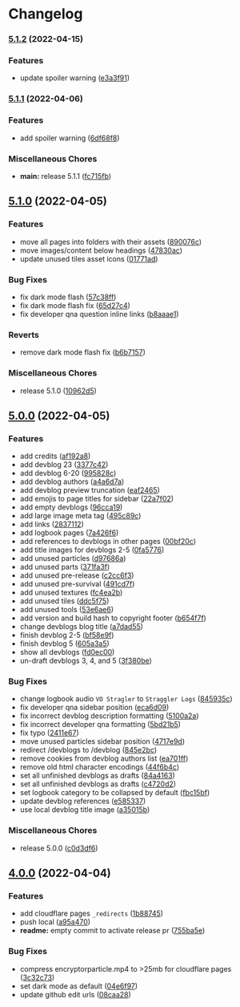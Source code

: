 # Changelog

### [5.1.2](https://github.com/SMLeaks/website-new/compare/v5.1.1...v5.1.2) (2022-04-15)


### Features

* update spoiler warning ([e3a3f91](https://github.com/SMLeaks/website-new/commit/e3a3f916df9b6128140cc587bd013535870d7377))

### [5.1.1](https://github.com/SMLeaks/website-new/compare/v5.1.0...v5.1.1) (2022-04-06)


### Features

* add spoiler warning ([6df68f8](https://github.com/SMLeaks/website-new/commit/6df68f8677c8a18a8fa801deef779886cb019347))


### Miscellaneous Chores

* **main:** release 5.1.1 ([fc715fb](https://github.com/SMLeaks/website-new/commit/fc715fb6ef4666b9b3fb3ce775471ce35dd4603b))

## [5.1.0](https://github.com/SMLeaks/website-new/compare/v5.0.0...v5.1.0) (2022-04-05)


### Features

* move all pages into folders with their assets ([890076c](https://github.com/SMLeaks/website-new/commit/890076cf0e6f25b16ed19eecf4a085007a74d45d))
* move images/content below headings ([47830ac](https://github.com/SMLeaks/website-new/commit/47830ace216a8ae31b42936431d8410b8bb68947))
* update unused tiles asset icons ([01771ad](https://github.com/SMLeaks/website-new/commit/01771ad84e8bdea2e5d322435348e7258684b4a9))


### Bug Fixes

* fix dark mode flash ([57c38ff](https://github.com/SMLeaks/website-new/commit/57c38fffea8cfc29e1cfd7929212aff9b44ecf67))
* fix dark mode flash fix ([65d27c4](https://github.com/SMLeaks/website-new/commit/65d27c4c9e3835aa304c6fc13a9bfa5b75bedeba))
* fix developer qna question inline links ([b8aaae1](https://github.com/SMLeaks/website-new/commit/b8aaae17d365a744ac1f3290e21e7d8db5f4dd32))


### Reverts

* remove dark mode flash fix ([b6b7157](https://github.com/SMLeaks/website-new/commit/b6b71578aea77acc0e592ef15f876da7951432a7))


### Miscellaneous Chores

* release 5.1.0 ([10962d5](https://github.com/SMLeaks/website-new/commit/10962d57ac4c839cb4d6c0c110b2080c54925756))

## [5.0.0](https://github.com/SMLeaks/website-new/compare/v4.0.0...v5.0.0) (2022-04-05)


### Features

* add credits ([af192a8](https://github.com/SMLeaks/website-new/commit/af192a81701f3966ebe6468603d07653a2973280))
* add devblog 23 ([3377c42](https://github.com/SMLeaks/website-new/commit/3377c423083f76de73315acc72cb89fffd73d91f))
* add devblog 6-20 ([995828c](https://github.com/SMLeaks/website-new/commit/995828c7eede5690b8554ce761a5d70c1ccc2455))
* add devblog authors ([a4a6d7a](https://github.com/SMLeaks/website-new/commit/a4a6d7a50280fc11585d7edeec980ce9e167fc2d))
* add devblog preview truncation ([eaf2465](https://github.com/SMLeaks/website-new/commit/eaf246529c99ffb7188fb2ef15c7b808f0887b8f))
* add emojis to page titles for sidebar ([22a7f02](https://github.com/SMLeaks/website-new/commit/22a7f027181142f6338b4c1242bdaa88d88eb2c5))
* add empty devblogs ([96cca19](https://github.com/SMLeaks/website-new/commit/96cca19cba0b9e589f08267c583cf950e71b8113))
* add large image meta tag ([495c89c](https://github.com/SMLeaks/website-new/commit/495c89cf724efde7f8e17691b0c76d6fd97b6ea4))
* add links ([2837112](https://github.com/SMLeaks/website-new/commit/28371122a4b9caaf7b9a0ae0895da433a9905273))
* add logbook pages ([7a426f6](https://github.com/SMLeaks/website-new/commit/7a426f6ce8af3de52f171cc3400f66b9dd101e80))
* add references to devblogs in other pages ([00bf20c](https://github.com/SMLeaks/website-new/commit/00bf20cdbcaafd087ca9a11ce579f6c894c7bbd9))
* add title images for devblogs 2-5 ([0fa5776](https://github.com/SMLeaks/website-new/commit/0fa577695277433f87f134564c4993d6bbdbd9f9))
* add unused particles ([d97686a](https://github.com/SMLeaks/website-new/commit/d97686a890d74d30c950ca37d241d8070f3a4200))
* add unused parts ([371fa3f](https://github.com/SMLeaks/website-new/commit/371fa3fc67361d9c1b1bb92b5b0eb5f4e1b2dbb1))
* add unused pre-release ([c2cc6f3](https://github.com/SMLeaks/website-new/commit/c2cc6f3442e6f5cc0c01e6a994889b381ecbd7eb))
* add unused pre-survival ([491cd7f](https://github.com/SMLeaks/website-new/commit/491cd7fbeb45baa8a156269e96e64962e390766b))
* add unused textures ([fc4ea2b](https://github.com/SMLeaks/website-new/commit/fc4ea2b86be05c7fa85c8a28b7195b042ca8e8c0))
* add unused tiles ([ddc5f75](https://github.com/SMLeaks/website-new/commit/ddc5f75d4078c4945adda3b2547f343ecb47ed95))
* add unused tools ([53e6ae6](https://github.com/SMLeaks/website-new/commit/53e6ae6d1c2807356cee789d26498bb1f565cadb))
* add version and build hash to copyright footer ([b654f7f](https://github.com/SMLeaks/website-new/commit/b654f7f7bd703914b3354c265ec56c7c51b6bb9c))
* change devblogs blog title ([a7dad55](https://github.com/SMLeaks/website-new/commit/a7dad551692b2daf4682af3d2746fed806a52754))
* finish devblog 2-5 ([bf58e9f](https://github.com/SMLeaks/website-new/commit/bf58e9fcc3c33a3f473b26f0a09f9190ccd438cf))
* finish devblog 5 ([605a3a5](https://github.com/SMLeaks/website-new/commit/605a3a53656807ee830e39a68bc209d21a8b3c69))
* show all devblogs ([fd0ec00](https://github.com/SMLeaks/website-new/commit/fd0ec00571df155035c68418c51b8124a4b774ef))
* un-draft devblogs 3, 4, and 5 ([3f380be](https://github.com/SMLeaks/website-new/commit/3f380be9df305124c3ca0f52ce74dd1da3ede19e))


### Bug Fixes

* change logbook audio `VO Stragler` to `Straggler Logs` ([845935c](https://github.com/SMLeaks/website-new/commit/845935ccd22f5a1aee3e67c9fd26dd975b488094))
* fix developer qna sidebar position ([eca6d09](https://github.com/SMLeaks/website-new/commit/eca6d09a908ee361be2807f7de8adfe9fe522b65))
* fix incorrect devblog description formatting ([5100a2a](https://github.com/SMLeaks/website-new/commit/5100a2ac90c474c7a16c14c8f8fb8c8bcffb1b06))
* fix incorrect developer qna formatting ([5bd21b5](https://github.com/SMLeaks/website-new/commit/5bd21b58c22bce978a827c7f20998fe22b5d846a))
* fix typo ([2411e67](https://github.com/SMLeaks/website-new/commit/2411e673bd7fa701b68be87e1f72027a0f2be69a))
* move unused particles sidebar position ([4717e9d](https://github.com/SMLeaks/website-new/commit/4717e9d723441bba1f497c66c821aec84bca2ed5))
* redirect /devblogs to /devblog ([845e2bc](https://github.com/SMLeaks/website-new/commit/845e2bce18b846352718753db13a62c03608d2d6))
* remove cookies from devblog authors list ([ea701ff](https://github.com/SMLeaks/website-new/commit/ea701ff171a913e82230cfe065004f195e977ad8))
* remove old html character encodings ([44f6b4c](https://github.com/SMLeaks/website-new/commit/44f6b4cc8130e305a63f65bdeac3c7e77433a767))
* set all unfinished devblogs as drafts ([84a4163](https://github.com/SMLeaks/website-new/commit/84a41635f4b5d8012b1930ca8d509fff64aee375))
* set all unfinished devblogs as drafts ([c4720d2](https://github.com/SMLeaks/website-new/commit/c4720d2a1b22e1e42e506cdb728e0e4a3f3c5640))
* set logbook category to be collapsed by default ([fbc15bf](https://github.com/SMLeaks/website-new/commit/fbc15bf1530a0df4a6b38fa166f1eeb3d2cfbba7))
* update devblog references ([e585337](https://github.com/SMLeaks/website-new/commit/e58533777a55b7ef9fa7516ee9339aa6bacc8f46))
* use local devblog title image ([a35015b](https://github.com/SMLeaks/website-new/commit/a35015b9c9723d3816defeb12e3a2ebb217ecaa8))


### Miscellaneous Chores

* release 5.0.0 ([c0d3df6](https://github.com/SMLeaks/website-new/commit/c0d3df64bc1a6666fd9627de088b574ae9307b6b))

## [4.0.0](https://github.com/SMLeaks/website-new/compare/v4.0.0-alpha...v4.0.0) (2022-04-04)


### Features

* add cloudflare pages `_redirects` ([1b88745](https://github.com/SMLeaks/website-new/commit/1b88745af9e93443ea120ddab0342c5d6eb2aa30))
* push local ([a95a470](https://github.com/SMLeaks/website-new/commit/a95a470c7bf1a4683fb75e78a5bab5e8e1bfad5e))
* **readme:** empty commit to activate release pr ([755ba5e](https://github.com/SMLeaks/website-new/commit/755ba5ef9cf415dded9bbd4808f08e8f103978fb))


### Bug Fixes

* compress encryptorparticle.mp4 to >25mb for cloudflare pages ([3c32c73](https://github.com/SMLeaks/website-new/commit/3c32c73b3aad8545381946241e8e0344eb4c2ae6))
* set dark mode as default ([04e6f97](https://github.com/SMLeaks/website-new/commit/04e6f97e3975bdb57c5810519c916fa2119f91ef))
* update github edit urls ([08caa28](https://github.com/SMLeaks/website-new/commit/08caa28a57f93b81c69eb6d5175c2449af759d12))
